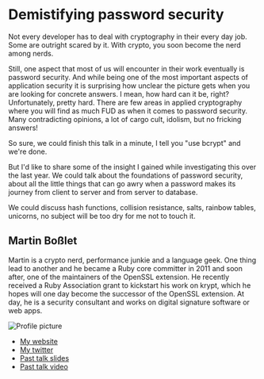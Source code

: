 # Demistifying password security

Not every developer has to deal with cryptography in their every day job. Some
are outright scared by it. With crypto, you soon become the nerd among nerds.

Still, one aspect that most of us will encounter in their work eventually is 
password security. And while being one of the most important aspects of application
security it is surprising how unclear the picture gets when you are looking for
concrete answers. I mean, how hard can it be, right? Unfortunately, pretty hard.
There are few areas in applied cryptography where you will find as much FUD as when
it comes to password security. Many contradicting opinions, a lot of cargo cult,
idolism, but no fricking answers!

So sure, we could finish this talk in a minute, I tell you "use bcrypt" and we're done.

But I'd like to share some of the insight I gained while investigating this over the last
year. We could talk about the foundations of password security, about all the
little things that can go awry when a password makes its journey from client to
server and from server to database.

We could discuss hash functions, collision resistance, salts, rainbow tables, unicorns,
no subject will be too dry for me not to touch it.

## Martin Boßlet

Martin is a crypto nerd, performance junkie and a language geek. One thing lead to another
and he became a Ruby core committer in 2011 and soon after, one of the maintainers of the OpenSSL 
extension. He recently received a Ruby Association grant to kickstart his work on krypt, which
he hopes will one day become the successor of the OpenSSL extension. At day, he is a security
consultant and works on digital signature software or web apps.
  

![Profile picture](https://github.com/emboss/call-for-proposals/raw/master/demistifying-password-security/profile_picture.png)

- [My website](https://github.com/emboss)
- [My twitter](https://twitter.com/#!/_emboss_)
- [Past talk slides](https://github.com/emboss/rubyconf11)
- [Past talk video](http://confreaks.com/videos/683-rubyconf2011-ruby-openssl-present-future-and-why-it-matters)
